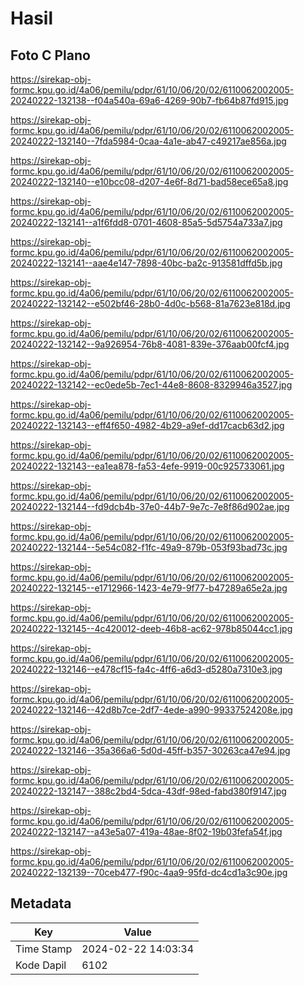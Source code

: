 # Hasil

## Foto C Plano

https://sirekap-obj-formc.kpu.go.id/4a06/pemilu/pdpr/61/10/06/20/02/6110062002005-20240222-132138--f04a540a-69a6-4269-90b7-fb64b87fd915.jpg

https://sirekap-obj-formc.kpu.go.id/4a06/pemilu/pdpr/61/10/06/20/02/6110062002005-20240222-132140--7fda5984-0caa-4a1e-ab47-c49217ae856a.jpg

https://sirekap-obj-formc.kpu.go.id/4a06/pemilu/pdpr/61/10/06/20/02/6110062002005-20240222-132140--e10bcc08-d207-4e6f-8d71-bad58ece65a8.jpg

https://sirekap-obj-formc.kpu.go.id/4a06/pemilu/pdpr/61/10/06/20/02/6110062002005-20240222-132141--a1f6fdd8-0701-4608-85a5-5d5754a733a7.jpg

https://sirekap-obj-formc.kpu.go.id/4a06/pemilu/pdpr/61/10/06/20/02/6110062002005-20240222-132141--aae4e147-7898-40bc-ba2c-913581dffd5b.jpg

https://sirekap-obj-formc.kpu.go.id/4a06/pemilu/pdpr/61/10/06/20/02/6110062002005-20240222-132142--e502bf46-28b0-4d0c-b568-81a7623e818d.jpg

https://sirekap-obj-formc.kpu.go.id/4a06/pemilu/pdpr/61/10/06/20/02/6110062002005-20240222-132142--9a926954-76b8-4081-839e-376aab00fcf4.jpg

https://sirekap-obj-formc.kpu.go.id/4a06/pemilu/pdpr/61/10/06/20/02/6110062002005-20240222-132142--ec0ede5b-7ec1-44e8-8608-8329946a3527.jpg

https://sirekap-obj-formc.kpu.go.id/4a06/pemilu/pdpr/61/10/06/20/02/6110062002005-20240222-132143--eff4f650-4982-4b29-a9ef-dd17cacb63d2.jpg

https://sirekap-obj-formc.kpu.go.id/4a06/pemilu/pdpr/61/10/06/20/02/6110062002005-20240222-132143--ea1ea878-fa53-4efe-9919-00c925733061.jpg

https://sirekap-obj-formc.kpu.go.id/4a06/pemilu/pdpr/61/10/06/20/02/6110062002005-20240222-132144--fd9dcb4b-37e0-44b7-9e7c-7e8f86d902ae.jpg

https://sirekap-obj-formc.kpu.go.id/4a06/pemilu/pdpr/61/10/06/20/02/6110062002005-20240222-132144--5e54c082-f1fc-49a9-879b-053f93bad73c.jpg

https://sirekap-obj-formc.kpu.go.id/4a06/pemilu/pdpr/61/10/06/20/02/6110062002005-20240222-132145--e1712966-1423-4e79-9f77-b47289a65e2a.jpg

https://sirekap-obj-formc.kpu.go.id/4a06/pemilu/pdpr/61/10/06/20/02/6110062002005-20240222-132145--4c420012-deeb-46b8-ac62-978b85044cc1.jpg

https://sirekap-obj-formc.kpu.go.id/4a06/pemilu/pdpr/61/10/06/20/02/6110062002005-20240222-132146--e478cf15-fa4c-4ff6-a6d3-d5280a7310e3.jpg

https://sirekap-obj-formc.kpu.go.id/4a06/pemilu/pdpr/61/10/06/20/02/6110062002005-20240222-132146--42d8b7ce-2df7-4ede-a990-99337524208e.jpg

https://sirekap-obj-formc.kpu.go.id/4a06/pemilu/pdpr/61/10/06/20/02/6110062002005-20240222-132146--35a366a6-5d0d-45ff-b357-30263ca47e94.jpg

https://sirekap-obj-formc.kpu.go.id/4a06/pemilu/pdpr/61/10/06/20/02/6110062002005-20240222-132147--388c2bd4-5dca-43df-98ed-fabd380f9147.jpg

https://sirekap-obj-formc.kpu.go.id/4a06/pemilu/pdpr/61/10/06/20/02/6110062002005-20240222-132147--a43e5a07-419a-48ae-8f02-19b03fefa54f.jpg

https://sirekap-obj-formc.kpu.go.id/4a06/pemilu/pdpr/61/10/06/20/02/6110062002005-20240222-132139--70ceb477-f90c-4aa9-95fd-dc4cd1a3c90e.jpg


## Metadata

| Key        | Value               |
| ---------- | ------------------- |
| Time Stamp | 2024-02-22 14:03:34 |
| Kode Dapil | 6102                |



